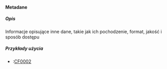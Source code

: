 #### Metadane

##### Opis

Informacje opisujące inne dane, takie jak ich pochodzenie, format, jakość i sposób dostępu

##### Przykłady użycia
- :[CF0002](../../3.3.cechy.funkcjonalne/cechy.funkcjonalne/CF0002.md)
